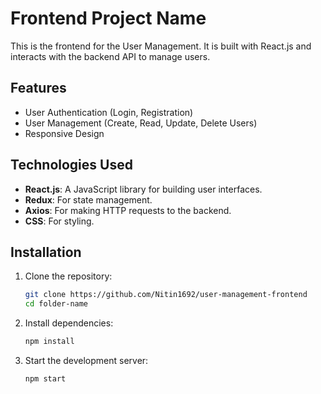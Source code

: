 # Frontend Project Name

This is the frontend for the User Management. It is built with React.js and interacts with the backend API to manage users.

## Features

- User Authentication (Login, Registration)
- User Management (Create, Read, Update, Delete Users)
- Responsive Design

## Technologies Used

- **React.js**: A JavaScript library for building user interfaces.
- **Redux**: For state management.
- **Axios**: For making HTTP requests to the backend.
- **CSS**: For styling.

## Installation

1. Clone the repository:

   ```bash
   git clone https://github.com/Nitin1692/user-management-frontend
   cd folder-name
   ```

2. Install dependencies:

    ```bash
    npm install
    ```

3. Start the development server:

    ```bash
    npm start
    ```    
